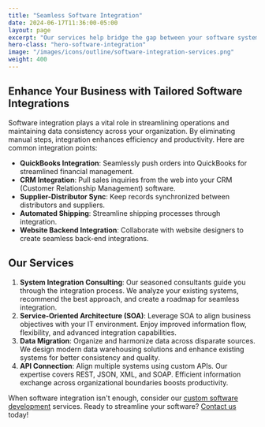 ```yaml
---
title: "Seamless Software Integration"
date: 2024-06-17T11:36:00-05:00
layout: page
excerpt: "Our services help bridge the gap between your software systems. Whether you need to integrate custom-built applications or connect off-the-shelf software, our experts ensure smooth data flow and enhanced efficiency."
hero-class: "hero-software-integration"
image: "/images/icons/outline/software-integration-services.png"
weight: 400
---
```


## Enhance Your Business with Tailored Software Integrations

Software integration plays a vital role in streamlining operations and maintaining data consistency across your organization. By eliminating manual steps, integration enhances efficiency and productivity. Here are common integration points:

- **QuickBooks Integration**: Seamlessly push orders into QuickBooks for streamlined financial management.
- **CRM Integration**: Pull sales inquiries from the web into your CRM (Customer Relationship Management) software.
- **Supplier-Distributor Sync**: Keep records synchronized between distributors and suppliers.
- **Automated Shipping**: Streamline shipping processes through integration.
- **Website Backend Integration**: Collaborate with website designers to create seamless back-end integrations.

## Our Services

1. **System Integration Consulting**: Our seasoned consultants guide you through the integration process. We analyze your existing systems, recommend the best approach, and create a roadmap for seamless integration.
2. **Service-Oriented Architecture (SOA)**: Leverage SOA to align business objectives with your IT environment. Enjoy improved information flow, flexibility, and advanced integration capabilities.
3. **Data Migration**: Organize and harmonize data across disparate sources. We design modern data warehousing solutions and enhance existing systems for better consistency and quality.
4. **API Connection**: Align multiple systems using custom APIs. Our expertise covers REST, JSON, XML, and SOAP. Efficient information exchange across organizational boundaries boosts productivity.

When software integration isn't enough, consider our [custom software development](/software-development/development) services. Ready to streamline your software? [Contact us](/contact) today!